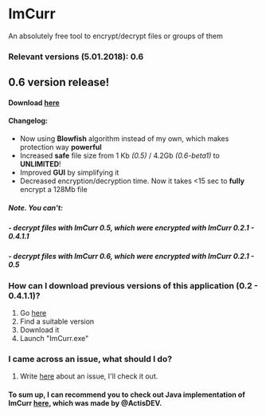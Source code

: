 # ImCurr
An absolutely free tool to encrypt/decrypt files or groups of them

### Relevant versions (5.01.2018): 0.6

## 0.6 version release!
#### Download [here](https://github.com/IngeniousA/ImCurr/releases/tag/0.6.0)
#### Changelog:
- Now using **Blowfish** algorithm instead of my own, which makes protection way **powerful**
- Increased **safe** file size from 1 Kb *(0.5)* / 4.2Gb *(0.6-beta1)* to **UNLIMITED**!
- Improved **GUI** by simplifying it
- Decreased encryption/decryption time. Now it takes <15 sec to **fully** encrypt a 128Mb file

##### Note. You can't:
##### - decrypt files with ImCurr **0.5**, which were encrypted with ImCurr **0.2.1** - **0.4.1.1**
##### - decrypt files with ImCurr **0.6**, which were encrypted with ImCurr **0.2.1** - **0.5**

### How can I download previous versions of this application (0.2 - 0.4.1.1)?
  1. Go [here](https://yadi.sk/d/lxN53sFw3KgY9V)
  2. Find a suitable version
  3. Download it
  2. Launch "ImCurr.exe"

### I came across an issue, what should I do?
  1. Write [here](https://github.com/IngeniousA/ImCurr/issues) about an issue, I'll check it out.

#### To sum up, I can recommend you to check out Java implementation of ImCurr [here](https://github.com/ActisDEV/imCurrJVM/releases), which was made by @ActisDEV.
